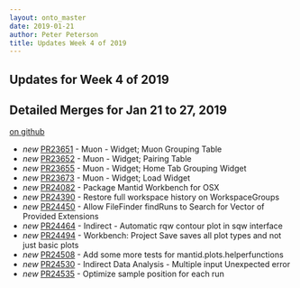 ```yaml
---
layout: onto_master
date: 2019-01-21
author: Peter Peterson
title: Updates Week 4 of 2019
---
```

Updates for Week 4 of 2019
--------------------------

Detailed Merges for Jan 21 to 27, 2019
--------------------------------------
[on github](https://github.com/mantidproject/mantid/pulls?q=is%3Apr+merged%3A2019-01-22..2019-01-27)

* *new* [PR23651](https://github.com/mantidproject/mantid/pull/23651) - Muon - Widget; Muon Grouping Table
* *new* [PR23652](https://github.com/mantidproject/mantid/pull/23652) - Muon - Widget; Pairing Table
* *new* [PR23655](https://github.com/mantidproject/mantid/pull/23655) - Muon - Widget; Home Tab Grouping Widget
* *new* [PR23673](https://github.com/mantidproject/mantid/pull/23673) - Muon - Widget; Load Widget
* *new* [PR24082](https://github.com/mantidproject/mantid/pull/24082) - Package Mantid Workbench for OSX
* *new* [PR24390](https://github.com/mantidproject/mantid/pull/24390) - Restore full workspace history on WorkspaceGroups
* *new* [PR24450](https://github.com/mantidproject/mantid/pull/24450) - Allow FileFinder findRuns to Search for Vector of Provided Extensions
* *new* [PR24464](https://github.com/mantidproject/mantid/pull/24464) - Indirect - Automatic rqw contour plot in sqw interface
* *new* [PR24494](https://github.com/mantidproject/mantid/pull/24494) - Workbench: Project Save saves all plot types and not just basic plots
* *new* [PR24508](https://github.com/mantidproject/mantid/pull/24508) - Add some more tests for mantid.plots.helperfunctions
* *new* [PR24530](https://github.com/mantidproject/mantid/pull/24530) - Indirect Data Analysis - Multiple input Unexpected error
* *new* [PR24535](https://github.com/mantidproject/mantid/pull/24535) - Optimize sample position for each run
